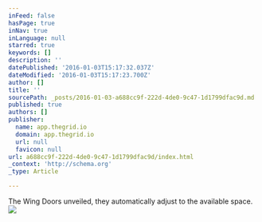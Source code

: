 ```yaml
---
inFeed: false
hasPage: true
inNav: true
inLanguage: null
starred: true
keywords: []
description: ''
datePublished: '2016-01-03T15:17:32.037Z'
dateModified: '2016-01-03T15:17:23.700Z'
author: []
title: ''
sourcePath: _posts/2016-01-03-a688cc9f-222d-4de0-9c47-1d1799dfac9d.md
published: true
authors: []
publisher:
  name: app.thegrid.io
  domain: app.thegrid.io
  url: null
  favicon: null
url: a688cc9f-222d-4de0-9c47-1d1799dfac9d/index.html
_context: 'http://schema.org'
_type: Article

---
```

The Wing Doors unveiled, they automatically adjust to the available space.
![](https://s3-us-west-2.amazonaws.com/the-grid-img/p/7a1e11fd6b6d4bad53f891cb52d7df18bf47d46e.jpg)